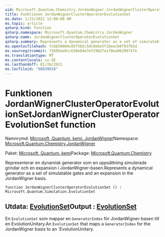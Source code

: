 ```yaml
---
uid: Microsoft.Quantum.Chemistry.JordanWigner.JordanWignerClusterOperatorEvolutionSet
title: Funktionen JordanWignerClusterOperatorEvolutionSet
ms.date: 1/23/2021 12:00:00 AM
ms.topic: article
qsharp.kind: function
qsharp.namespace: Microsoft.Quantum.Chemistry.JordanWigner
qsharp.name: JordanWignerClusterOperatorEvolutionSet
qsharp.summary: Represents a dynamical generator as a set of simulatable gates and an expansion in the JordanWigner basis.
ms.openlocfilehash: fcbb59604c05f582c5dc9ebe5f18eacb0f93f65d
ms.sourcegitcommit: 71605ea9cc630e84e7ef29027e1f0ea06299747e
ms.translationtype: MT
ms.contentlocale: sv-SE
ms.lasthandoff: 01/26/2021
ms.locfileid: "98839018"
---
```

# <a name="jordanwignerclusteroperatorevolutionset-function"></a><span data-ttu-id="9de25-102">Funktionen JordanWignerClusterOperatorEvolutionSet</span><span class="sxs-lookup"><span data-stu-id="9de25-102">JordanWignerClusterOperatorEvolutionSet function</span></span>

<span data-ttu-id="9de25-103">Namnrymd: [Microsoft. Quantum. kemi. JordanWigner](xref:Microsoft.Quantum.Chemistry.JordanWigner)</span><span class="sxs-lookup"><span data-stu-id="9de25-103">Namespace: [Microsoft.Quantum.Chemistry.JordanWigner](xref:Microsoft.Quantum.Chemistry.JordanWigner)</span></span>

<span data-ttu-id="9de25-104">Paket: [Microsoft. Quantum. kemi](https://nuget.org/packages/Microsoft.Quantum.Chemistry)</span><span class="sxs-lookup"><span data-stu-id="9de25-104">Package: [Microsoft.Quantum.Chemistry](https://nuget.org/packages/Microsoft.Quantum.Chemistry)</span></span>


<span data-ttu-id="9de25-105">Representerar en dynamisk generator som en uppsättning simulerade grindar och en expansion i JordanWigner-basen.</span><span class="sxs-lookup"><span data-stu-id="9de25-105">Represents a dynamical generator as a set of simulatable gates and an expansion in the JordanWigner basis.</span></span>

```qsharp
function JordanWignerClusterOperatorEvolutionSet () : Microsoft.Quantum.Simulation.EvolutionSet
```


## <a name="output--evolutionset"></a><span data-ttu-id="9de25-106">Utdata: [EvolutionSet](xref:Microsoft.Quantum.Simulation.EvolutionSet)</span><span class="sxs-lookup"><span data-stu-id="9de25-106">Output : [EvolutionSet](xref:Microsoft.Quantum.Simulation.EvolutionSet)</span></span>

<span data-ttu-id="9de25-107">En `EvolutionSet` som mappar en `GeneratorIndex` för JordanWigner-basen till en EvolutionUnitary.</span><span class="sxs-lookup"><span data-stu-id="9de25-107">An `EvolutionSet` that maps a `GeneratorIndex` for the JordanWigner basis to an \`EvolutionUnitary.</span></span>